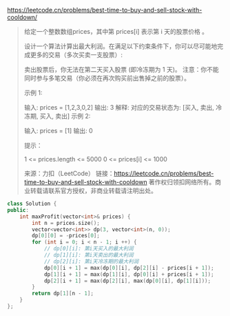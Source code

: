 https://leetcode.cn/problems/best-time-to-buy-and-sell-stock-with-cooldown/

> 	给定一个整数数组prices，其中第  prices[i] 表示第 i 天的股票价格 。
>
> 设计一个算法计算出最大利润。在满足以下约束条件下，你可以尽可能地完成更多的交易（多次买卖一支股票）:
>
> 卖出股票后，你无法在第二天买入股票 (即冷冻期为 1 天)。
> 注意：你不能同时参与多笔交易（你必须在再次购买前出售掉之前的股票）。
>
>  
>
> 示例 1:
>
> 输入: prices = [1,2,3,0,2]
> 输出: 3 
> 解释: 对应的交易状态为: [买入, 卖出, 冷冻期, 买入, 卖出]
> 示例 2:
>
> 输入: prices = [1]
> 输出: 0
>
>
> 提示：
>
> 1 <= prices.length <= 5000
> 0 <= prices[i] <= 1000
>
> 来源：力扣（LeetCode）
> 链接：https://leetcode.cn/problems/best-time-to-buy-and-sell-stock-with-cooldown
> 著作权归领扣网络所有。商业转载请联系官方授权，非商业转载请注明出处。

```cpp
class Solution {
public:
    int maxProfit(vector<int>& prices) {
        int n = prices.size();
        vector<vector<int>> dp(3, vector<int>(n, 0));
        dp[0][0] = -prices[0];
        for (int i = 0; i < n - 1; i ++) {
            // dp[0][i]: 第i天买入的最大利润
            // dp[1][i]: 第i天卖出的最大利润
            // dp[2][i]: 第i天冷冻期的最大利润
            dp[0][i + 1] = max(dp[0][i], dp[2][i] - prices[i + 1]);
            dp[1][i + 1] = max(dp[1][i], dp[0][i] + prices[i + 1]);
            dp[2][i + 1] = max(dp[2][i], max(dp[0][i], dp[1][i]));
        }
        return dp[1][n - 1];
    }
};
```

